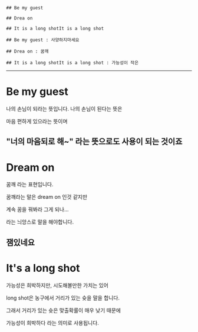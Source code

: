 ```
## Be my guest

## Drea on

## It is a long shotIt is a long shot
```

```
## Be my guest : 사양하지마세요

## Drea on : 꿈깨

## It is a long shotIt is a long shot : 가능성이 작은
```

---

# Be my guest

나의 손님이 되라는 뜻입니다. 나의 손님이 된다는 뜻은

마음 편하게 있으라는 뜻이며

## "너의 마음되로 해~" 라는 뜻으로도 사용이 되는 것이죠

# Dream on

꿈깨 라는 표현입니다.

꿈깨라는 말은 dream on 인것 같지만

계속 꿈을 꿔봐라 그게 되나...

라는 늬앙스로 말을 해야합니다.

## 잼있네요

# It's a long shot

가능성은 희박하지만, 시도해볼만한 가치는 있어

long shot은 농구에서 거리가 있는 슛을 말을 합니다.

그래서 거리가 있는 슛은 맞출확률이 매우 낮기 때문에

가능성이 희박하다 라는 의미로 사용됩니다.
